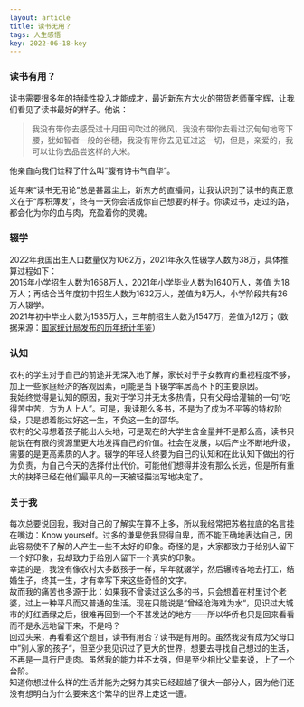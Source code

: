 ```yaml
---
layout: article
title: 读书无用？
tags: 人生感悟
key: 2022-06-18-key
---
```

### 读书有用？
读书需要很多年的持续性投入才能成才，最近新东方大火的带货老师董宇辉，让我们看见了读书最好的样子。他说：
>我没有带你去感受过十月田间吹过的微风，我没有带你去看过沉甸甸地弯下腰，犹如智者一般的谷穗，我没有带你去见证过这一切，但是，亲爱的，我可以让你去品尝这样的大米。  

他亲自向我们诠释了什么叫“腹有诗书气自华”。  
<!--more-->
近年来“读书无用论”总是甚嚣尘上，新东方的直播间，让我认识到了读书的真正意义在于“厚积薄发”，终有一天你会活成你自己想要的样子。你读过书，走过的路，都会化为你的血与肉，充盈着你的灵魂。  

### 辍学
2022年我国出生人口数量仅为1062万，2021年永久性辍学人数为38万，具体推算过程如下：  
2015年小学招生人数为1658万人，2021年小学毕业人数为1640万人，差值 为18万人；再结合当年度初中招生人数为1632万人，差值为8万人，小学阶段共有26万人辍学。  
2021年初中毕业人数为1535万人，三年前招生人数为1547万，差值为12万；（数据来源：[国家统计局发布的历年统计年鉴](http://www.stats.gov.cn/tjsj/ndsj/)）  

### 认知
农村的学生对于自己的前途并无深入地了解，家长对于子女教育的重视程度不够， 加上一些家庭经济的客观因素，可能是当下辍学率居高不下的主要原因。  
我始终觉得是认知的原因，我对于学习并无太多热情，只有父母给灌输的一句“吃得苦中苦，方为人上人”。可是，我读那么多书，不是为了成为不平等的特权阶级，只是想着能过好这一生，不负这一生的邵华。  
农村的父母想着孩子能出人头地，可是现在的大学生含金量并不是那么高，读书只能说在有限的资源里更大地发挥自己的价值。社会在发展，以后产业不断地升级，需要的是更高素质的人才。辍学的年轻人终要为自己的认知和在此认知下做出的行为负责，为自己今天的选择付出代价。可能他们想得并没有那么长远，但是所有重大的抉择已经在他们最平凡的一天被轻描淡写地决定了。  

### 关于我
每次总要说回我，我对自己的了解实在算不上多，所以我经常把苏格拉底的名言挂在嘴边：Know yourself。过多的谦卑使我显得自卑，而不能正确地表达自己，因此容易使不了解的人产生一些不太好的印象。奇怪的是，大家都致力于给别人留下一个好印象，我却致力于给别人留下一个真实的印象。  
幸运的是，我没有像农村大多数孩子一样，早年就辍学，然后辗转各地去打工，结婚生子，终其一生，才有幸写下来这些奇怪的文字。  
故而我的痛苦也多源于此：如果我不曾读过这么多的书，只会想着在村里讨个老婆，过上一种平凡而又普通的生活。现在只能说是“曾经沧海难为水“，见识过大城市的灯红酒绿之后，很难再回到一个不甚发达的地方——所以华侨也只是回来看看而不是永远地留下来，不是吗？  
回过头来，再看看这个题目，读书有用否？读书是有用的。虽然我没有成为父母口中”别人家的孩子“，但至少我见识过了更大的世界，想要去寻找自己想过的生活，不再是一具行尸走肉。虽然我的能力并不太强，但是至少相比父辈来说，上了一个台阶。  
知道你想过什么样的生活并能为之努力其实已经超越了很大一部分人，因为他们还没有想明白为什么要来这个繁华的世界上走这一遭。

